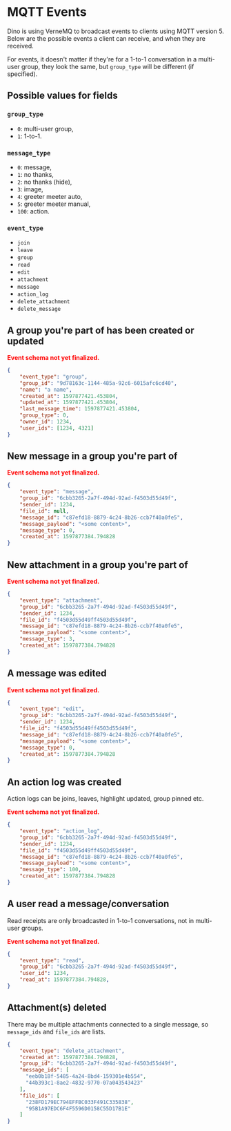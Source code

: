 # MQTT Events

Dino is using VerneMQ to broadcast events to clients using MQTT version 5. Below are the possible 
events a client can receive, and when they are received.

For events, it doesn't matter if they're for a 1-to-1 conversation in a multi-user group, they 
look the same, but `group_type` will be different (if specified). 

## Possible values for fields

### `group_type`

* `0`: multi-user group,
* `1`: 1-to-1.

### `message_type`

* `0`: message,
* `1`: no thanks,
* `2`: no thanks (hide),
* `3`: image,
* `4`: greeter meeter auto,
* `5`: greeter meeter manual,
* `100`: action.

### `event_type` 

* `join`
* `leave`
* `group`
* `read`
* `edit`
* `attachment`
* `message`
* `action_log`
* `delete_attachment`
* `delete_message`

## A group you're part of has been created or updated

<span style="color:red"><b>Event schema not yet finalized.</b></span>

```json
{
    "event_type": "group",
    "group_id": "9d78163c-1144-485a-92c6-6015afc6cd40",
    "name": "a name",
    "created_at": 1597877421.453804,
    "updated_at": 1597877421.453804,
    "last_message_time": 1597877421.453804,
    "group_type": 0,
    "owner_id": 1234,
    "user_ids": [1234, 4321]
}
```

## New message in a group you're part of

<span style="color:red"><b>Event schema not yet finalized.</b></span>

```json
{
    "event_type": "message",
    "group_id": "6cbb3265-2a7f-494d-92ad-f4503d55d49f",
    "sender_id": 1234,
    "file_id": null,
    "message_id": "c87efd18-8879-4c24-8b26-ccb7f40a0fe5",
    "message_payload": "<some content>",
    "message_type": 0,
    "created_at": 1597877384.794828
}
```

## New attachment in a group you're part of

<span style="color:red"><b>Event schema not yet finalized.</b></span>

```json
{
    "event_type": "attachment",
    "group_id": "6cbb3265-2a7f-494d-92ad-f4503d55d49f",
    "sender_id": 1234,
    "file_id": "f4503d55d49ff4503d55d49f",
    "message_id": "c87efd18-8879-4c24-8b26-ccb7f40a0fe5",
    "message_payload": "<some content>",
    "message_type": 3,
    "created_at": 1597877384.794828
}
```

## A message was edited

<span style="color:red"><b>Event schema not yet finalized.</b></span>

```json
{
    "event_type": "edit",
    "group_id": "6cbb3265-2a7f-494d-92ad-f4503d55d49f",
    "sender_id": 1234,
    "file_id": "f4503d55d49ff4503d55d49f",
    "message_id": "c87efd18-8879-4c24-8b26-ccb7f40a0fe5",
    "message_payload": "<some content>",
    "message_type": 0,
    "created_at": 1597877384.794828
}
```

## An action log was created

Action logs can be joins, leaves, highlight updated, group pinned etc.

<span style="color:red"><b>Event schema not yet finalized.</b></span>

```json
{
    "event_type": "action_log",
    "group_id": "6cbb3265-2a7f-494d-92ad-f4503d55d49f",
    "sender_id": 1234,
    "file_id": "f4503d55d49ff4503d55d49f",
    "message_id": "c87efd18-8879-4c24-8b26-ccb7f40a0fe5",
    "message_payload": "<some content>",
    "message_type": 100,
    "created_at": 1597877384.794828
}
```

## A user read a message/conversation

Read receipts are only broadcasted in 1-to-1 conversations, not in multi-user groups.

<span style="color:red"><b>Event schema not yet finalized.</b></span>

```json
{
    "event_type": "read",
    "group_id": "6cbb3265-2a7f-494d-92ad-f4503d55d49f",
    "user_id": 1234,
    "read_at": 1597877384.794828,
}
```

## Attachment(s) deleted

There may be multiple attachments connected to a single message, so `message_ids` and `file_ids` are lists.

```json
{
    "event_type": "delete_attachment",
    "created_at": 1597877384.794828,
    "group_id": "6cbb3265-2a7f-494d-92ad-f4503d55d49f",
    "message_ids": [
      "eeb0b18f-5485-4a24-8bd4-159301e4b554",
      "44b393c1-8ae2-4832-9770-07a043543423"
    ],
    "file_ids": [
      "238FD179EC794EFFBC033F491C335838",
      "95B1A97EDC6F4F5596D0158C55D17B1E"
    ]
}
```
